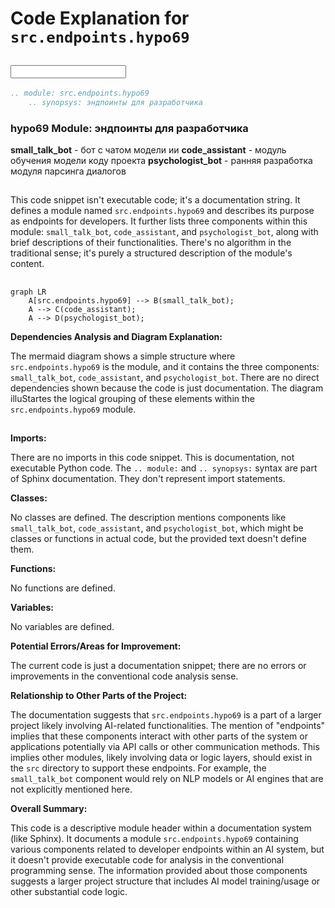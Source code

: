 # Code Explanation for `src.endpoints.hypo69`

## <input code>

```rst
.. module: src.endpoints.hypo69
	.. synopsys: эндпоинты для разработчика 
```

### **hypo69 Module**: эндпоинты для разработчика
**small_talk_bot** - бот с чатом модели ии
**code_assistant** - модуль обучения модели коду проекта
**psychologist_bot** - ранняя разработка модуля парсинга диалогов


## <algorithm>

This code snippet isn't executable code; it's a documentation string. It defines a module named `src.endpoints.hypo69` and describes its purpose as endpoints for developers.  It further lists three components within this module: `small_talk_bot`, `code_assistant`, and `psychologist_bot`, along with brief descriptions of their functionalities. There's no algorithm in the traditional sense; it's purely a structured description of the module's content.


## <mermaid>

```mermaid
graph LR
    A[src.endpoints.hypo69] --> B(small_talk_bot);
    A --> C(code_assistant);
    A --> D(psychologist_bot);
```

**Dependencies Analysis and Diagram Explanation:**

The mermaid diagram shows a simple structure where `src.endpoints.hypo69` is the module, and it contains the three components: `small_talk_bot`, `code_assistant`, and `psychologist_bot`.  There are no direct dependencies shown because the code is just documentation.  The diagram illuStartes the logical grouping of these elements within the `src.endpoints.hypo69` module.


## <explanation>

**Imports:**

There are no imports in this code snippet. This is documentation, not executable Python code.  The `.. module:` and `.. synopsys:` syntax are part of Sphinx documentation. They don't represent import statements.

**Classes:**

No classes are defined. The description mentions components like `small_talk_bot`, `code_assistant`, and `psychologist_bot`, which might be classes or functions in actual code, but the provided text doesn't define them.

**Functions:**

No functions are defined.

**Variables:**

No variables are defined.

**Potential Errors/Areas for Improvement:**

The current code is just a documentation snippet; there are no errors or improvements in the conventional code analysis sense.


**Relationship to Other Parts of the Project:**

The documentation suggests that `src.endpoints.hypo69` is a part of a larger project likely involving AI-related functionalities.  The mention of "endpoints" implies that these components interact with other parts of the system or applications potentially via API calls or other communication methods.  This implies other modules, likely involving data or logic layers, should exist in the `src` directory to support these endpoints.  For example, the `small_talk_bot` component would rely on NLP models or AI engines that are not explicitly mentioned here.

**Overall Summary:**

This code is a descriptive module header within a documentation system (like Sphinx). It documents a module `src.endpoints.hypo69` containing various components related to developer endpoints within an AI system, but it doesn't provide executable code for analysis in the conventional programming sense.  The information provided about those components suggests a larger project structure that includes AI model training/usage or other substantial code logic.